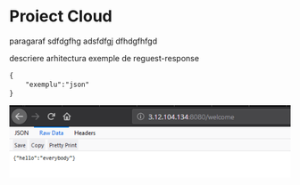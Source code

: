  # Proiect Cloud
 
 
 paragaraf
 sdfdgfhg
 adsfdfgj
 dfhdgfhfgd
 
 descriere arhitectura
 exemple de reguest-response
 
 ```
 {
     "exemplu":"json"
 }
 ```
 
 
![](example1.png)
